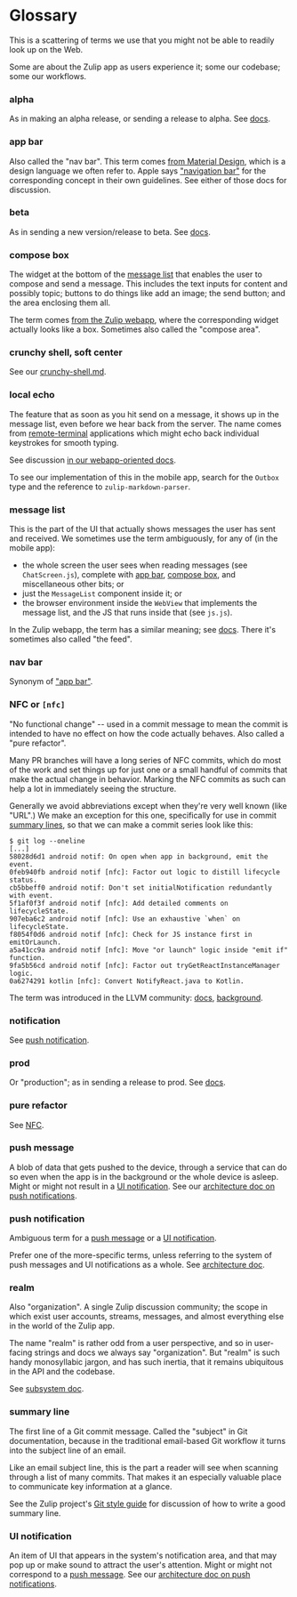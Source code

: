 # Glossary

This is a scattering of terms we use that you might not be able to
readily look up on the Web.

Some are about the Zulip app as users experience it; some our
codebase; some our workflows.


### alpha

As in making an alpha release, or sending a release to alpha.
See [docs](howto/release.md#terminology).


### app bar

Also called the "nav bar".  This term comes [from Material
Design][material-app-bar], which is a design language we often refer
to.  Apple says ["navigation bar"][] for the corresponding concept in
their own guidelines.  See either of those docs for discussion.

[material-app-bar]: https://material.io/components/app-bars-top/
["navigation bar"]: https://developer.apple.com/design/human-interface-guidelines/ios/bars/navigation-bars/


### beta

As in sending a new version/release to beta.
See [docs](howto/release.md#terminology).


### compose box

The widget at the bottom of the [message list](#message-list) that
enables the user to compose and send a message.  This includes the
text inputs for content and possibly topic; buttons to do things like
add an image; the send button; and the area enclosing them all.

The term comes [from the Zulip webapp][rtd-compose-box], where the
corresponding widget actually looks like a box.  Sometimes also called
the "compose area".

[rtd-compose-box]: https://zulip.readthedocs.io/en/latest/subsystems/sending-messages.html#compose-area


### crunchy shell, soft center

See our [crunchy-shell.md](architecture/crunchy-shell.md).


### local echo

The feature that as soon as you hit send on a message, it shows up in
the message list, even before we hear back from the server.  The name
comes from [remote-terminal][mosh] applications which might echo back
individual keystrokes for smooth typing.

See discussion [in our webapp-oriented docs][rtd-local-echo].

To see our implementation of this in the mobile app, search for the
`Outbox` type and the reference to `zulip-markdown-parser`.

[mosh]: https://mosh.org
[rtd-local-echo]: https://zulip.readthedocs.io/en/latest/subsystems/sending-messages.html#local-echo


### message list

This is the part of the UI that actually shows messages the user has
sent and received.  We sometimes use the term ambiguously, for any of
(in the mobile app):
* the whole screen the user sees when reading messages (see
  `ChatScreen.js`), complete with [app bar](#app-bar), [compose
  box](#compose-box), and miscellaneous other bits; or
* just the `MessageList` component inside it; or
* the browser environment inside the `WebView` that implements the
  message list, and the JS that runs inside that (see `js.js`).

In the Zulip webapp, the term has a similar meaning; see
[docs][rtd-message-lists].  There it's sometimes also called
"the feed".

[rtd-message-lists]: https://zulip.readthedocs.io/en/latest/subsystems/sending-messages.html#message-lists


### nav bar

Synonym of ["app bar"](#app-bar).


<a id="nfc" />

### NFC or `[nfc]`

"No functional change" -- used in a commit message to mean the commit
is intended to have no effect on how the code actually behaves.  Also
called a "pure refactor".

Many PR branches will have a long series of NFC commits, which do most
of the work and set things up for just one or a small handful of
commits that make the actual change in behavior.  Marking the NFC
commits as such can help a lot in immediately seeing the structure.

Generally we avoid abbreviations except when they're very well known
(like "URL".)  We make an exception for this one, specifically for use
in commit [summary lines](#summary-line), so that we can make a commit
series look like this:
```
$ git log --oneline
[...]
58028d6d1 android notif: On open when app in background, emit the event.
0feb940fb android notif [nfc]: Factor out logic to distill lifecycle status.
cb5bbeff0 android notif: Don't set initialNotification redundantly with event.
5f1af0f3f android notif [nfc]: Add detailed comments on lifecycleState.
907eba6c2 android notif [nfc]: Use an exhaustive `when` on lifecycleState.
f8054f0d6 android notif [nfc]: Check for JS instance first in emitOrLaunch.
a5a41cc9a android notif [nfc]: Move "or launch" logic inside "emit if" function.
9fa5b56cd android notif [nfc]: Factor out tryGetReactInstanceManager logic.
0a6274291 kotlin [nfc]: Convert NotifyReact.java to Kotlin.
```

The term was introduced in the LLVM community: [docs][nfc-docs],
[background][nfc-tweet].

[nfc-docs]: http://lists.llvm.org/pipermail/llvm-commits/Week-of-Mon-20140901/233938.html
[nfc-tweet]: https://twitter.com/clattner_llvm/status/1045548372134846464


### notification

See [push notification](#push-notification).


### prod

Or "production"; as in sending a release to prod.
See [docs](howto/release.md#terminology).


### pure refactor

See [NFC](#nfc).


### push message

A blob of data that gets pushed to the device, through a service that
can do so even when the app is in the background or the whole device
is asleep.  Might or might not result in a [UI
notification](#ui-notification).  See our [architecture doc on push
notifications][notif-arch].

[notif-arch]: ../architecture/notifications.md


### push notification

Ambiguous term for a [push message](#push-message) or a [UI
notification](#ui-notification).

Prefer one of the more-specific terms, unless referring to the system
of push messages and UI notifications as a whole.  See [architecture
doc][notif-arch].


### realm

Also "organization".  A single Zulip discussion community; the scope
in which exist user accounts, streams, messages, and almost everything
else in the world of the Zulip app.

The name "realm" is rather odd from a user perspective, and so in
user-facing strings and docs we always say "organization".  But
"realm" is such handy monosyllabic jargon, and has such inertia, that
it remains ubiquitous in the API and the codebase.

See [subsystem doc][rtd-realms].

[rtd-realms]: https://zulip.readthedocs.io/en/latest/subsystems/realms.html


### summary line

The first line of a Git commit message.  Called the "subject" in Git
documentation, because in the traditional email-based Git workflow it
turns into the subject line of an email.

Like an email subject line, this is the part a reader will see when
scanning through a list of many commits.  That makes it an especially
valuable place to communicate key information at a glance.

See the Zulip project's [Git style guide][style-commit-messages] for
discussion of how to write a good summary line.

[style-commit-messages]: https://zulip.readthedocs.io/en/latest/contributing/version-control.html#commit-messages


### UI notification

An item of UI that appears in the system's notification area, and that
may pop up or make sound to attract the user's attention.  Might or
might not correspond to a [push message](#push-message).  See our
[architecture doc on push notifications][notif-arch].
